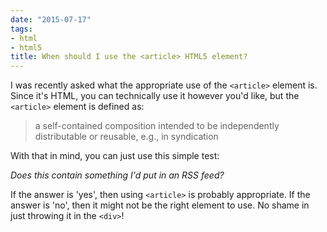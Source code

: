 ```yaml
---
date: "2015-07-17"
tags:
- html
- html5
title: When should I use the <article> HTML5 element?
---
```


I was recently asked what the appropriate use of the `<article>` element is.
Since it's HTML, you can technically use it however you'd like, but the
`<article>` element is defined as:

> a self-contained composition intended to be independently distributable or
> reusable, e.g., in syndication

With that in mind, you can just use this simple test:

*Does this contain something I'd put in an RSS feed?*

If the answer is 'yes', then using `<article>` is probably appropriate. If the
answer is 'no', then it might not be the right element to use. No shame in just
throwing it in the `<div>`!
